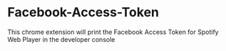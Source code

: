 # Facebook-Access-Token
This chrome extension will print the Facebook Access Token for Spotify Web Player in the developer console
